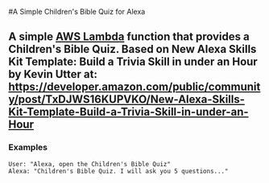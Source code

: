 #A Simple Children's Bible Quiz for Alexa
## A simple [AWS Lambda](http://aws.amazon.com/lambda) function that provides a Children's Bible Quiz. Based on New Alexa Skills Kit Template: Build a Trivia Skill in under an Hour by Kevin Utter at: https://developer.amazon.com/public/community/post/TxDJWS16KUPVKO/New-Alexa-Skills-Kit-Template-Build-a-Trivia-Skill-in-under-an-Hour

### Examples
    User: "Alexa, open the Children's Bible Quiz"
    Alexa: "Children's Bible Quiz. I will ask you 5 questions..."
